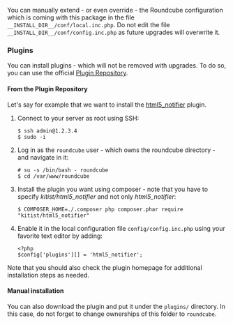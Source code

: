 You can manually extend - or even override - the Roundcube configuration which is coming with this package in the file `__INSTALL_DIR__/conf/local.inc.php`. Do not edit the file `__INSTALL_DIR__/conf/config.inc.php` as future upgrades will overwrite it.

### Plugins

You can install plugins - which will not be removed with upgrades. To do so, you can use the official [Plugin Repository](https://plugins.roundcube.net/).

#### From the Plugin Repository

Let's say for example that we want to install the [html5_notifier](https://packagist.org/packages/kitist/html5_notifier) plugin.

1. Connect to your server as root using SSH:
   ```
   $ ssh admin@1.2.3.4
   $ sudo -i
   ```

2. Log in as the `roundcube` user - which owns the roundcube directory - and navigate in it:
   ```
   # su -s /bin/bash - roundcube
   $ cd /var/www/roundcube
   ```

3. Install the plugin you want using composer - note that you have to specify *kitist/html5_notifier* and not only *html5_notifier*:
   ```
   $ COMPOSER_HOME=./.composer php composer.phar require "kitist/html5_notifier"
   ```

4. Enable it in the local configuration file `config/config.inc.php` using your favorite text editor by adding:
   ```
   <?php
   $config['plugins'][] = 'html5_notifier';
   ```

Note that you should also check the plugin homepage for additional installation steps as needed.

#### Manual installation

You can also download the plugin and put it under the `plugins/` directory. In this case, do not forget to change ownerships of this folder to `roundcube`.
